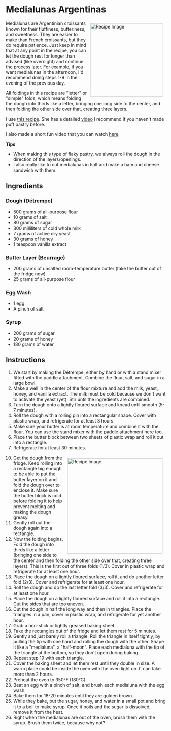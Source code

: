 # Medialunas Argentinas
<img src="MedialunasTop.JPG" alt="Recipe Image" width = "230" height = "auto" style="margin:8px" align = "right">

Medialunas are Argentinian croissants known for their fluffiness, butteriness, and sweetness. They are easier to make than French croissants, but they do require patience. Just keep in mind that at any point in the recipe, you can let the dough rest for longer than advised (like overnight) and continue the process later. For example, if you want medialunas in the afternoon, I'd recommend doing steps 1-9 in the evening of the previous day. 

All foldings in this recipe are "letter" or "simple" folds, which means folding the dough into thirds like a letter, bringing one long side to the center, and then folding the other side over that, creating three layers.

I use <a href="https://isabelvermal.com/medialunas-de-manteca/" target="_blank"> this recipe</a>. She has a detailed [video](https://youtu.be/gpVHElzSebg) I recommend if you haven't made puff pastry before. 

I also made a short fun video that you can watch [here](https://www.instagram.com/reel/C459vd6uJ3v/?utm_source=ig_web_copy_link&igsh=MzRlODBiNWFlZA==).


**Tips**
- When making this type of flaky pastry, we always roll the dough in the direction of the layers/openings.
- I also really like to cut medialunas in half and make a ham and cheese sandwich with them.

## Ingredients
### Dough (Détrempe)
- 500 grams of all-purpose flour 
- 10 grams of salt
- 80 grams of sugar
- 300 milliliters of cold whole milk
- 7 grams of active dry yeast
- 30 grams of honey
- 1 teaspoon vanilla extract

### Butter Layer (Beurrage)
- 200 grams of unsalted room-temperature butter (take the butter out of the fridge now)
- 25 grams of all-purpose flour

### Egg Wash
- 1 egg 
- A pinch of salt

### Syrup
- 200 grams of sugar
- 20 grams of honey
- 180 grams of water


## Instructions
1. We start by making the Détrempe, either by hand or with a stand mixer fitted with the paddle attachment. Combine the flour, salt, and sugar in a large bowl.
2. Make a well in the center of the flour mixture and add the milk, yeast, honey, and vanilla extract. The milk must be cold because we don't want to activate the yeast (yet). Stir until the ingredients are combined.
4. Turn the dough onto a lightly floured surface and knead until smooth (5-7 minutes).
5. Roll the dough with a rolling pin into a rectangular shape. Cover with plastic wrap, and refrigerate for at least 3 hours.
6. Make sure your butter is at room temperature and combine it with the flour. You can use the stand mixer with the paddle attachment here too.
7. Place the butter block between two sheets of plastic wrap and roll it out into a rectangle.
9. Refrigerate for at least 30 minutes.
<img src="MedialunasSide.JPG" alt="Recipe Image" width = "300" height = "auto" style="margin:10px" align = "right">

10. Get the dough from the fridge. Keep rolling into a rectangle big enough to be able to put the butter layer on it and fold the dough over to enclose it. Make sure the butter block is cold before folding it to help prevent melting and making the dough greasy.
11. Gently roll out the dough again into a rectangle.
12. Now the folding begins. Fold the dough into thirds like a letter (bringing one side to the center and then folding the other side over that, creating three layers). This is the first out of three folds (1/3). Cover in plastic wrap and refrigerate for at least one hour. 
13. Place the dough on a lightly floured surface, roll it, and do another letter fold (2/3). Cover and refrigerate for at least one hour.
14. Roll the dough and do the last letter fold (3/3). Cover and refrigerate for at least one hour.
15. Place the dough on a lightly floured surface and roll it into a rectangle. Cut the sides that are too uneven.
16. Cut the dough in half the long way and then in triangles. Place the triangles in a pan, cover in plastic wrap, and refrigerate for yet another hour.
17. Grab a non-stick or lightly greased baking sheet.
18. Take the rectangles out of the fridge and let them rest for 5 minutes.
19. Gently and just barely roll a triangle. Roll the triangle in itself tightly, by pulling the tip with one hand and rolling the dough with the other. Shape it like a "medialuna", a "half-moon". Place each medialuna with the tip of the triangle at the bottom, so they don't open during baking. 
20. Repeat step 19 with each triangle.
21. Cover the baking sheet and let them rest until they double in size. A warm place could be inside the oven with the oven light on. It can take more than 2 hours.
22. Preheat the oven to 350°F (180°C).
23. Beat an egg with a pinch of salt, and brush each medialuna with the egg wash.
24. Bake them for 18-20 minutes until they are golden brown.
25. While they bake, put the sugar, honey, and water in a small pot and bring it to a boil to make syrup. Once it boils and the sugar is dissolved, remove it from the heat.
26. Right when the medialunas are out of the oven, brush them with the syrup. Brush them twice, because why not?

